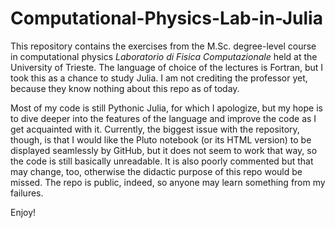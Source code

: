 # Computational-Physics-Lab-in-Julia

This repository contains the exercises from the M.Sc. degree-level course in computational physics _Laboratorio di Fisica Computazionale_ held at the University of Trieste. The language of choice of the lectures is Fortran, but I took this as a chance to study Julia. I am not crediting the professor yet, because they know nothing about this repo as of today.

Most of my code is still Pythonic Julia, for which I apologize, but my hope is to dive deeper into the features of the language and improve the code as I get acquainted with it. Currently, the biggest issue with the repository, though, is that I would like the Pluto notebook (or its HTML version) to be displayed seamlessly by GitHub, but it does not seem to work that way, so the code is still basically unreadable. It is also poorly commented but that may change, too, otherwise the didactic purpose of this repo would be missed. The repo is public, indeed, so anyone may learn something from my failures.

Enjoy!
